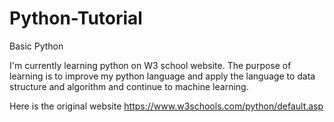 # Python-Tutorial
Basic Python

I'm currently learning python on W3 school website.
The purpose of learning is to improve my python language and apply the language to data structure and algorithm and continue to machine learning.

Here is the original website https://www.w3schools.com/python/default.asp
